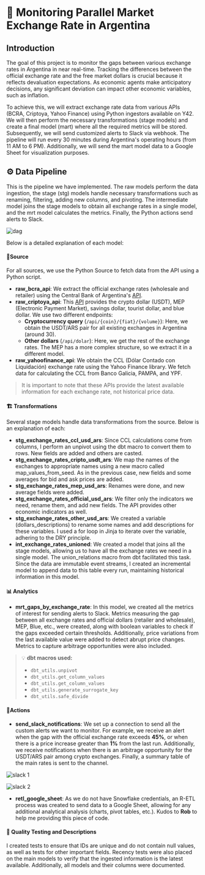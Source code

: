# 💸 Monitoring Parallel Market Exchange Rate in Argentina 
## Introduction

The goal of this project is to monitor the gaps between various exchange rates in Argentina in near real-time. Tracking the differences between the official exchange rate and the free market dollars is crucial because it reflects devaluation expectations. As economic agents make anticipatory decisions, any significant deviation can impact other economic variables, such as inflation.

To achieve this, we will extract exchange rate data from various APIs (BCRA, Criptoya, Yahoo Finance) using Python ingestors available on Y42. We will then perform the necessary transformations (stage models) and create a final model (mart) where all the required metrics will be stored. Subsequently, we will send customized alerts to Slack via webhook. The pipeline will run every 30 minutes during Argentina's operating hours (from 11 AM to 6 PM). Additionally, we will send the mart model data to a Google Sheet for visualization purposes.

## ⚙️ Data Pipeline
This is the pipeline we have implemented. The raw models perform the data ingestion, the stage (stg) models handle necessary transformations such as renaming, filtering, adding new columns, and pivoting. The intermediate model joins the stage models to obtain all exchange rates in a single model, and the mrt model calculates the metrics. Finally, the Python actions send alerts to Slack.

![dag](https://github.com/y42-demo-path/hackathon-09/assets/67651418/2632781b-a757-4a41-a95f-f0370c5082d4)


Below is a detailed explanation of each model:

#### 🏦Source

For all sources, we use the Python Source to fetch data from the API using a Python script.

-   **raw_bcra_api**: We extract the official exchange rates (wholesale and retailer) using the Central Bank of Argentina's [API](https://www.bcra.gob.ar/BCRAyVos/catalogo-de-APIs-banco-central.asp).
-   **raw_criptoya_api**: This [API](https://criptoya.com/api) provides the crypto dollar (USDT), MEP (Electronic Payment Market), savings dollar, tourist dollar, and blue dollar. We use two different endpoints:
    -   **Cryptocurrency query** (`/api/{coin}/{fiat}/{volume}`): Here, we obtain the USDT/ARS pair for all existing exchanges in Argentina (around 30).
    -   **Other dollars** (`/api/dolar`): Here, we get the rest of the exchange rates. The MEP has a more complex structure, so we extract it in a different model.
-   **raw_yahoofinance_api**: We obtain the CCL (Dólar Contado con Liquidación) exchange rate using the Yahoo Finance library. We fetch data for calculating the CCL from Banco Galicia, PAMPA, and YPF.

> It is important to note that these APIs provide the latest available information for each exchange rate, not historical price data.

#### 🏗️ Transformations 

Several stage models handle data transformations from the source. Below is an explanation of each:

-   **stg_exchange_rates_ccl_usd_ars**: Since CCL calculations come from columns, I perform an unpivot using the dbt macro to convert them to rows. New fields are added and others are casted.
-   **stg_exchange_rates_cripto_usdt_ars**: We map the names of the exchanges to appropriate names using a new macro called map_values_from_seed. As in the previous case, new fields and some averages for bid and ask prices are added.
-   **stg_exchange_rates_mep_usd_ars**: Renames were done, and new average fields were added.
-   **stg_exchange_rates_official_usd_ars**: We filter only the indicators we need, rename them, and add new fields. The API provides other economic indicators as well.
-   **stg_exchange_rates_other_usd_ars**: We created a variable (dollars_descriptions) to rename some names and add descriptions for these variables. I used a for loop in Jinja to iterate over the variable, adhering to the DRY principle.
-   **int_exchange_rates_unioned**: We created a model that joins all the stage models, allowing us to have all the exchange rates we need in a single model. The union_relations macro from dbt facilitated this task. Since the data are immutable event streams, I created an incremental model to append data to this table every run, maintaining historical information in this model.

#### 📊 Analytics

-   **mrt_gaps_by_exchange_rate**: In this model, we created all the metrics of interest for sending alerts to Slack. Metrics measuring the gap between all exchange rates and official dollars (retailer and wholesale), MEP, Blue, etc., were created, along with boolean variables to check if the gaps exceeded certain thresholds. Additionally, price variations from the last available value were added to detect abrupt price changes. Metrics to capture arbitrage opportunities were also included.

> 💡 **dbt macros used:** 
>  - `dbt_utils.unpivot`
>  - `dbt_utils.get_column_values`
>  -  `dbt_utils.get_column_values`
>  - `dbt_utils.generate_surrogate_key`
>  - `dbt_utils.safe_divide`

#### 🚨Actions

-   **send_slack_notifications**: We set up a connection to send all the custom alerts we want to monitor. For example, we receive an alert when the gap with the official exchange rate exceeds **45%**, or when there is a price increase greater than **1%** from the last run. Additionally, we receive notifications when there is an arbitrage opportunity for the USDT/ARS pair among crypto exchanges. Finally, a summary table of the main rates is sent to the channel.

![slack 1](https://github.com/y42-demo-path/hackathon-09/assets/67651418/13f28933-5d3d-406e-9128-c4c3422d8433)

![slack 2](https://github.com/y42-demo-path/hackathon-09/assets/67651418/b5850752-9bc9-4693-b7a6-a02dc58514cc)


-   **retl_google_sheet**: As we do not have Snowflake credentials, an R-ETL process was created to send data to a Google Sheet, allowing for any additional analytical analysis (charts, pivot tables, etc.). Kudos to **Rob** to help me providing this piece of code.

#### 📑 Quality Testing and Descriptions

I created tests to ensure that IDs are unique and do not contain null values, as well as tests for other important fields. Recency tests were also placed on the main models to verify that the ingested information is the latest available. Additionally, all models and their columns were documented.
